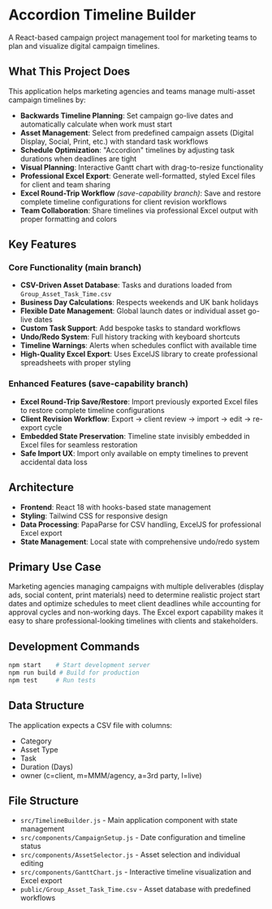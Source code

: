 # Accordion Timeline Builder

A React-based campaign project management tool for marketing teams to plan and visualize digital campaign timelines.

## What This Project Does

This application helps marketing agencies and teams manage multi-asset campaign timelines by:

- **Backwards Timeline Planning**: Set campaign go-live dates and automatically calculate when work must start
- **Asset Management**: Select from predefined campaign assets (Digital Display, Social, Print, etc.) with standard task workflows
- **Schedule Optimization**: "Accordion" timelines by adjusting task durations when deadlines are tight
- **Visual Planning**: Interactive Gantt chart with drag-to-resize functionality
- **Professional Excel Export**: Generate well-formatted, styled Excel files for client and team sharing
- **Excel Round-Trip Workflow** *(save-capability branch)*: Save and restore complete timeline configurations for client revision workflows
- **Team Collaboration**: Share timelines via professional Excel output with proper formatting and colors

## Key Features

### Core Functionality (main branch)
- **CSV-Driven Asset Database**: Tasks and durations loaded from `Group_Asset_Task_Time.csv`
- **Business Day Calculations**: Respects weekends and UK bank holidays
- **Flexible Date Management**: Global launch dates or individual asset go-live dates
- **Custom Task Support**: Add bespoke tasks to standard workflows
- **Undo/Redo System**: Full history tracking with keyboard shortcuts
- **Timeline Warnings**: Alerts when schedules conflict with available time
- **High-Quality Excel Export**: Uses ExcelJS library to create professional spreadsheets with proper styling

### Enhanced Features (save-capability branch)
- **Excel Round-Trip Save/Restore**: Import previously exported Excel files to restore complete timeline configurations
- **Client Revision Workflow**: Export → client review → import → edit → re-export cycle
- **Embedded State Preservation**: Timeline state invisibly embedded in Excel files for seamless restoration
- **Safe Import UX**: Import only available on empty timelines to prevent accidental data loss

## Architecture

- **Frontend**: React 18 with hooks-based state management
- **Styling**: Tailwind CSS for responsive design
- **Data Processing**: PapaParse for CSV handling, ExcelJS for professional Excel export
- **State Management**: Local state with comprehensive undo/redo system

## Primary Use Case

Marketing agencies managing campaigns with multiple deliverables (display ads, social content, print materials) need to determine realistic project start dates and optimize schedules to meet client deadlines while accounting for approval cycles and non-working days. The Excel export capability makes it easy to share professional-looking timelines with clients and stakeholders.

## Development Commands

```bash
npm start    # Start development server
npm run build # Build for production
npm test     # Run tests
```

## Data Structure

The application expects a CSV file with columns:
- Category
- Asset Type  
- Task
- Duration (Days)
- owner (c=client, m=MMM/agency, a=3rd party, l=live)

## File Structure

- `src/TimelineBuilder.js` - Main application component with state management
- `src/components/CampaignSetup.js` - Date configuration and timeline status
- `src/components/AssetSelector.js` - Asset selection and individual editing
- `src/components/GanttChart.js` - Interactive timeline visualization and Excel export
- `public/Group_Asset_Task_Time.csv` - Asset database with predefined workflows